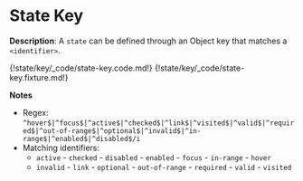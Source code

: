 # State Key
<div class="te-verified"></div>

__Description__: A `state` can be defined through an Object key that matches a `<identifier>`.

{!state/key/_code/state-key.code.md!}
{!state/key/_code/state-key.fixture.md!}

__Notes__

+ Regex: `^hover$|^focus$|^active$|^checked$|^link$|^visited$|^valid$|^required$|^out-of-range$|^optional$|^invalid$|^in-range$|^enabled$|^disabled$/i`
+ Matching identifiers:
    + `active`  <span data-nbsp="3"></span> -  <span data-nbsp="3"></span> `checked`  <span data-nbsp="3"></span> -  <span data-nbsp="3"></span> `disabled`  <span data-nbsp="3"></span> -  <span data-nbsp="3"></span> `enabled`  <span data-nbsp="3"></span> -  <span data-nbsp="3"></span> `focus`  <span data-nbsp="3"></span> -  <span data-nbsp="3"></span> `in-range`  <span data-nbsp="3"></span> -  <span data-nbsp="3"></span> `hover`
    + `invalid`  <span data-nbsp="3"></span> -  <span data-nbsp="3"></span> `link`  <span data-nbsp="3"></span> -  <span data-nbsp="3"></span> `optional`  <span data-nbsp="3"></span> -  <span data-nbsp="3"></span> `out-of-range`  <span data-nbsp="3"></span> -  <span data-nbsp="3"></span> `required`  <span data-nbsp="3"></span> -  <span data-nbsp="3"></span> `valid`  <span data-nbsp="3"></span> -  <span data-nbsp="3"></span> `visited`

<div class="cf"></div>
<div class="end"></div>

